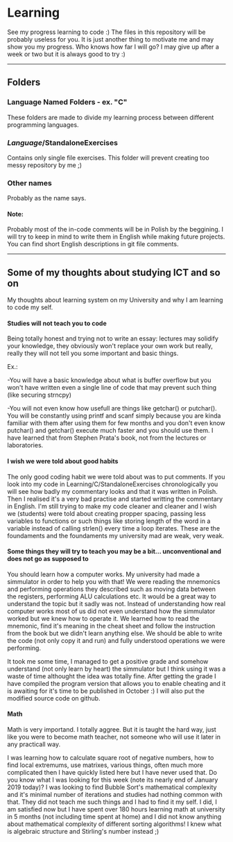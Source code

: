 # Learning 
See my progress learning to code :)
The files in this repository will be probably useless for you. It is just another thing to motivate me and may show you my progress. 
Who knows how far I will go? I may give up after a week or two but it is always good to try :)

---

## Folders
### Language Named Folders - ex. "C"
These folders are made to divide my learning process between different programming languages.
### *Language*/StandaloneExercises
Contains only single file exercises. This folder will prevent creating too messy repository by me ;)
### Other names
Probably as the name says.

#### Note:
Probably most of the in-code comments will be in Polish by the beggining. I will try to keep in mind to write them in English while making future projects. You can find short English descriptions in git file comments.

---
## Some of my thoughts about studying ICT and so on
My thoughts about learning system on my University and why I am learning to code my self.

#### Studies will not teach you to code
Being totally honest and trying not to write an essay: lectures may solidify your knowledge, they obviously won't replace your own work but really, really they will not tell you some important and basic things.

Ex.:

-You will have a basic knowledge about what is buffer overflow but you won't have written even a single line of code that may prevent such thing (like securing strncpy)

-You will not even know how usefull are things like getchar() or putchar(). You will be constantly using printf and scanf simply because you are kinda familiar with them after using them for few months and you don't even know putchar() and getchar() execute much faster and you should use them. I have learned that from Stephen Prata's book, not from the lectures or laboratories.

#### I wish we were told about good habits
The only good coding habit we were told about was to put comments. If you look into my code in Learning/C/StandaloneExercises chronologically you will see how badly my commentary looks and that it was written in Polish. Then I realised it's a very bad practise and started writting the commentary in English.
I'm still trying to make my code cleaner and cleaner and I wish we (students) were told about creating propper spacing, passing less variables to functions or such things like storing length of the word in a variable instead of calling strlen() every time a loop iterates. These are the foundaments and the foundaments my university mad are weak, very weak.

#### Some things they will try to teach you may be a bit... unconventional and does not go as supposed to
You should learn how a computer works. My university had made a simmulator in order to help you with that! We were reading the mnemonics and performing operations they described such as moving data between the registers, performing ALU calculations etc. It would be a great way to understand the topic but it sadly was not. Instead of understanding how real computer works most of us did not even understand how the simmulator worked but we knew how to operate it. We learned how to read the mnemonic, find it's meaning in the cheat sheet and follow the instruction from the book but we didn't learn anything else. We should be able to write the code (not only copy it and run) and fully understood operations we were performing.

It took me some time, I managed to get a positive grade and somehow understand (not only learn by heart) the simmulator but I think using it was a waste of time althought the idea was totally fine. After getting the grade I have compiled the program version that allows you to enable cheating and it is awaiting for it's time to be published in October :) I will also put the modified source code on github.

#### Math
Math is very importand. I totally aggree. But it is taught the hard way, just like you were to become math teacher, not someone who will use it later in any practicall way.

I was learning how to calculate square root of negative numbers, how to find local extremums, use matrixes, various things, often much more complicated then I have quickly listed here but I have never used that.
Do you know what I was looking for this week (note its nearly end of January 2019 today)? I was looking to find Bubble Sort's mathematical complexity and it's minimal number of iterations and studies had nothing common with that. They did not teach me such things and I had to find it my self. I did, I am satisfied now but I have spent over 180 hours learning math at university in 5 months (not including time spent at home) and I did not know anything about mathematical complexity of different sorting algorithms! I knew what is algebraic structure and Stirling's number instead ;)
